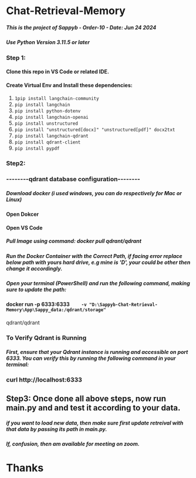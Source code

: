 # Chat-Retrieval-Memory

##### This is the project of Sappyb - Order-10 - Date: Jun 24 2024
##### Use Python Version 3.11.5 or later

### Step 1:

#### Clone this repo in VS Code or related IDE.
#### Create Virtual Env and Install these dependencies:

  1. `1pip install langchain-community`
  2. `pip install langchain`
  3. `pip install python-dotenv`
  4. `pip install langchain-openai`
  5. `pip install unstructured`
  6. `pip install "unstructured[docx]" "unstructured[pdf]" docx2txt`
  7. `pip install langchain-qdrant`
  8. `pip install qdrant-client`
  9. `pip install pypdf`

### Step2:
### --------qdrant database configuration--------

##### Download docker (i used windows, you can do respectively for Mac or Linux)

#### Open Dokcer
#### Open VS Code
##### Pull Image using command: docker pull qdrant/qdrant

##### Run the Docker Container with the Correct Path, if facing error replace below path with yours hard drive, e.g mine is 'D', your could be other then change it accordingly.

##### Open your terminal (PowerShell) and run the following command, making sure to update the path:

#### docker run -p 6333:6333 `    -v "D:\Sappyb-Chat-Retrieval-Memory\App\Sappy_data:/qdrant/storage"`
qdrant/qdrant

### To Verify Qdrant is Running

##### First, ensure that your Qdrant instance is running and accessible on port 6333. You can verify this by running the following command in your terminal:

### curl http://localhost:6333

## Step3: Once done all above steps, now run main.py and and test it according to your data.

##### if you want to load new data, then make sure first update retreival with that data by passing its path in main.py.

##### If, confusion, then am available for meeting on zoom.

# Thanks
